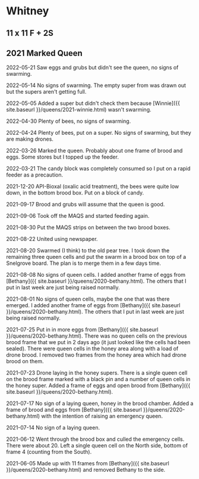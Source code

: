 # Whitney

## 11 x 11 F + 2S

## 2021 Marked Queen

2022-05-21 Saw eggs and grubs but didn't see the queen, no signs of swarming.

2022-05-14 No signs of swarming.  The empty super from was drawn out but the supers aren't getting full.

2022-05-05 Added a super but didn't check them because [Winnie]({{ site.baseurl }}/queens/2021-winnie.html) wasn't swarming.

2022-04-30 Plenty of bees, no signs of swarming.

2022-04-24 Plenty of bees, put on a super.  No signs of swarming, but they are making drones.

2022-03-26 Marked the queen.  Probably about one frame of brood and eggs.  Some stores but I topped up the feeder.

2022-03-21 The candy block was completely consumed so I put on a rapid feeder as a precaution.

2021-12-20 API-Bioxal (oxalic acid treatment), the bees were quite low down, in the bottom brood box.  Put on a block of candy.

2021-09-17 Brood and grubs will assume that the queen is good. 

2021-09-06 Took off the MAQS and started feeding again.

2021-08-30 Put the MAQS strips on between the two brood boxes.

2021-08-22 United using newspaper.

2021-08-20 Swarmed (I think) to the old pear tree.  I took down the remaining three queen cells and put the swarm in a brood box on top of a Snelgrove board.  The plan is to merge them in a few days time.

2021-08-08 No signs of queen cells.  I added another frame of eggs from [Bethany]({{ site.baseurl }}/queens/2020-bethany.html).  The others that I put in last week are just being raised normally.

2021-08-01 No signs of queen cells, maybe the one that was there emerged.  I added another frame of eggs from [Bethany]({{ site.baseurl }}/queens/2020-bethany.html).  The others that I put in last week are just being raised normally.

2021-07-25 Put in in more eggs from [Bethany]({{ site.baseurl }}/queens/2020-bethany.html).  There was no queen cells on the previous brood frame that we put in 2 days ago (it just looked like the cells had been sealed).  There were queen cells in the honey area along with a load of drone brood.  I removed two frames from the honey area which had drone brood on them.

2021-07-23 Drone laying in the honey supers.  There is a single queen cell on the brood frame marked with a black pin and a number of queen cells in the honey super.  Added a frame of eggs and open brood from [Bethany]({{ site.baseurl }}/queens/2020-bethany.html).

2021-07-17 No sign of a laying queen, honey in the brood chamber.  Added a frame of brood and eggs from [Bethany]({{ site.baseurl }}/queens/2020-bethany.html) with the intention of raising an emergency queen.

2021-07-14 No sign of a laying queen.

2021-06-12 Went through the brood box and culled the emergency cells.  There were about 20.  Left a single queen cell on the North side, bottom of frame 4 (counting from the South).

2021-06-05 Made up with 11 frames from [Bethany]({{ site.baseurl }}/queens/2020-bethany.html) and removed Bethany to the side.
